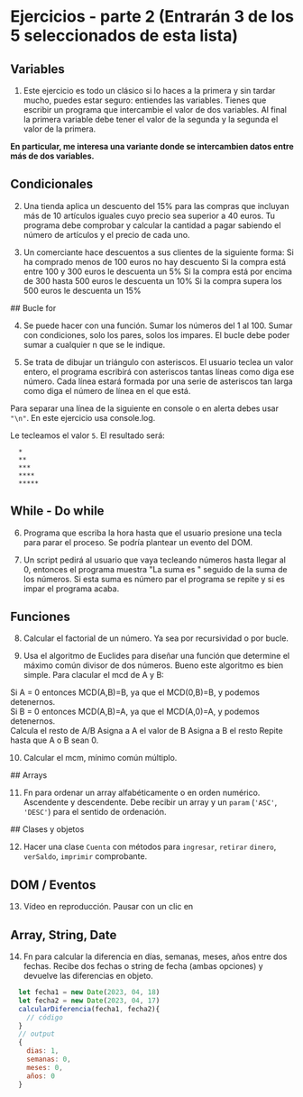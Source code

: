 # Ejercicios - parte 2 (Entrarán 3 de los 5 seleccionados de esta lista)

## Variables

1. Este ejercicio es todo un clásico si lo haces a la primera y sin tardar mucho, puedes estar seguro: entiendes las variables.
Tienes que escribir un programa que intercambie el valor de dos variables. Al final la primera variable debe tener el valor de la segunda y la segunda el valor de la primera.

**En particular, me interesa una variante donde se intercambien datos entre más de dos variables.**

## Condicionales

2. Una tienda aplica un descuento del 15% para las compras que incluyan más de 10 artículos iguales cuyo precio sea superior a 40 euros. Tu programa debe comprobar y calcular la cantidad a pagar sabiendo el número de artículos y el precio de cada uno.

3. Un comerciante hace descuentos a sus clientes de la siguiente forma:
Si ha comprado menos de 100 euros no hay descuento
Si la compra está entre 100 y 300 euros le descuenta un 5%
Si la compra está por encima de 300 hasta 500 euros le descuenta un 10%
Si la compra supera los 500 euros le descuenta un 15%

## Bucle for

4. Se puede hacer con una función. Sumar los números del 1 al 100. Sumar con condiciones, solo los pares, solos los impares. El bucle debe poder sumar a cualquier n que se le indique.

5. Se trata de dibujar un triángulo con asteriscos. El usuario teclea un valor entero, el programa escribirá con asteriscos tantas líneas como diga ese número. Cada línea estará formada por una serie de asteriscos tan larga como diga el número de línea en el que está.

Para separar una línea de la siguiente en console o en alerta debes usar `"\n"`. En este ejercicio usa console.log.

Le tecleamos el valor `5`. El resultado será:

```
  *
  **
  ***
  ****
  *****
```

## While - Do while

6. Programa que escriba la hora hasta que el usuario presione una tecla para parar el proceso. Se podría plantear un evento del DOM.

7. Un script pedirá al usuario que vaya tecleando números hasta llegar al 0, entonces el programa muestra "La suma es " seguido de la suma de los números. Si esta suma es número par el programa se repite y si es impar el programa acaba.

## Funciones

8. Calcular el factorial de un número. Ya sea por recursividad o por bucle.

9. Usa el algoritmo de Euclides para diseñar una función que determine el máximo común divisor de dos números. Bueno este algoritmo es bien simple. Para clacular el mcd de A y B:

  Si A = 0 entonces MCD(A,B)=B, ya que el MCD(0,B)=B, y podemos detenernos.  
  Si B = 0 entonces MCD(A,B)=A, ya que el MCD(A,0)=A, y podemos detenernos.  
  Calcula el resto de A/B
  Asigna a A el valor de B
  Asigna a B el resto
  Repite hasta que A o B sean 0.

10. Calcular el mcm, mínimo común múltiplo.

## Arrays

11. Fn para ordenar un array alfabéticamente o en orden numérico. Ascendente y descendente. Debe recibir un array y un `param` (`'ASC'`, `'DESC'`) para el sentido de ordenación.

## Clases y objetos

12. Hacer una clase `Cuenta` con métodos para `ingresar`, `retirar` `dinero`, `verSaldo`, `imprimir` comprobante.

## DOM / Eventos

13. Vídeo en reproducción. Pausar con un clic en <body>

## Array, String, Date

14. Fn para calcular la diferencia en días, semanas, meses, años entre dos fechas. Recibe dos fechas o string de fecha (ambas opciones) y devuelve las diferencias en objeto.

```javascript
  let fecha1 = new Date(2023, 04, 18)
  let fecha2 = new Date(2023, 04, 17)
  calcularDiferencia(fecha1, fecha2){
    // código
  }
  // output
  {
    dias: 1,
    semanas: 0,
    meses: 0,
    años: 0
  }
```

